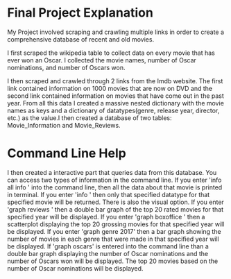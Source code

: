 
# Final Project Explanation

My Project involved scraping and crawling multiple links in order to create a
comprehensive database of recent and old movies.

I first scraped the wikipedia table to collect data on every movie that has
ever won an Oscar. I collected the movie names, number of Oscar nominations,
and number of Oscars won.

I then scraped and crawled through 2 links from the Imdb website. The first
link contained information on 1000 movies that are now on DVD and the second
link contained information on movies that have come out in the past year. From
all this data I created a massive nested dictionary with the movie names as
keys and a dictionary of datatypes(genre, release year, director, etc.) as the
value.I then created a database of two tables: Movie_Information and
Movie_Reviews.

# Command Line Help

I then created a interactive part that queries data from this database. You can
access two types of information in the command line. If you enter 'info all
info <movie name>' into the command line, then all the data about that movie
is printed in terminal. If you enter 'info <datatype> <movie name>' then only
that specified datatype for that specified movie will be returned. There is also the visual option. If you enter 'graph reviews <release year>' then a  double bar graph of the top 20 rated movies for that specified year will be
displayed. If you enter 'graph boxoffice <release year>' then a scatterplot
displaying the top 20 grossing movies for that specified year will be displayed.
If you enter 'graph genre 2017' then a bar graph showing the number of movies
in each genre that were made in that specified year will be displayed. If
'graph oscars' is entered into the command line than a double bar graph
displaying the number of Oscar nominations and the number of Oscars won will
be displayed. The top 20 movies based on the number of Oscar nominations will
be displayed.
